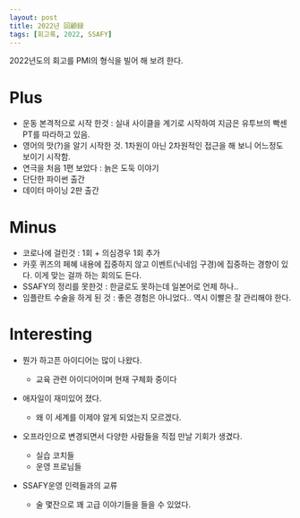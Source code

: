 ```yaml
---
layout: post
title: 2022년 回顧録  
tags: [회고록, 2022, SSAFY]
---
```


2022년도의 회고를 PMI의 형식을 빌어 해 보려 한다. 

# Plus 
- 운동 본격적으로 시작 한것 : 실내 사이클을 계기로 시작하여 지금은 유투브의 빡센 PT를 따라하고 있음. 
- 영어의 맛(?)을 알기 시작한 것. 1차원이 아닌 2차원적인 접근을 해 보니 어느정도 보이기 시작함. 
- 연극을 처음 1편 보았다 : 늙은 도둑 이야기 
- 단단한 파이썬 출간
- 데이터 마이닝 2판 출간


# Minus
- 코로나에 걸린것 : 1회 + 의심경우 1회 추가 
- 카훗 퀴즈의 페혜
	내용에 집중하지 않고 이벤트(닉네임 구경)에 집중하는 경향이 있다. 이게 맞는 걸까 하는 회의도 든다. 
- SSAFY의 정리를 못한것 : 한글로도 못하는데 일본어로 언제 하나..
- 임플란트 수술을 하게 된 것 : 좋은 경험은 아니었다.. 역시 이빨은 잘 관리해야 한다. 


# Interesting
- 뭔가 하고픈 아이디어는 많이 나왔다.
	- 교육 관련 아이디어이며 현재 구체화 중이다

- 애자일이 재미있어 졌다.
	- 왜 이 세계를 이제야 알게 되었는지 모르겠다. 
		
- 오프라인으로 변경되면서 다양한 사람들을 직접 만날 기회가 생겼다. 
	- 실습 코치들
	- 운영 프로님들 

- SSAFY운영 인력들과의 교류
	- 술 몇잔으로 꽤 고급 이야기들을 들을 수 있었다. 


